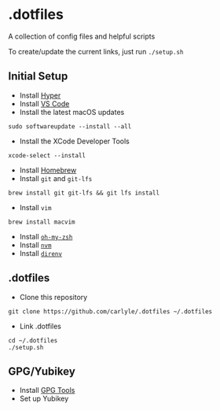 # .dotfiles

A collection of config files and helpful scripts

To create/update the current links, just run `./setup.sh`

## Initial Setup

* Install [Hyper](https://hyper.is/)
* Install [VS Code](https://code.visualstudio.com/)
* Install the latest macOS updates
```
sudo softwareupdate --install --all
```
* Install the XCode Developer Tools
```
xcode-select --install
```
* Install [Homebrew](https://brew.sh/)
* Install `git` and `git-lfs`
```
brew install git git-lfs && git lfs install
```
* Install `vim`
```
brew install macvim
```
* Install [`oh-my-zsh`](https://github.com/robbyrussell/oh-my-zsh)
* Install [`nvm`](https://github.com/creationix/nvm)
* Install [`direnv`](https://github.com/direnv/direnv)

## .dotfiles

* Clone this repository
```
git clone https://github.com/carlyle/.dotfiles ~/.dotfiles
```
* Link .dotfiles
```
cd ~/.dotfiles
./setup.sh
```

## GPG/Yubikey

* Install [GPG Tools](https://gpgtools.org/)
* Set up Yubikey
